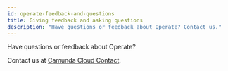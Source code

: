```yaml
---
id: operate-feedback-and-questions
title: Giving feedback and asking questions
description: "Have questions or feedback about Operate? Contact us."
---
```


Have questions or feedback about Operate?

Contact us at [Camunda Cloud Contact](/contact).

[//]:# (Is this still up to date or are there additional methods for contact currently?)
